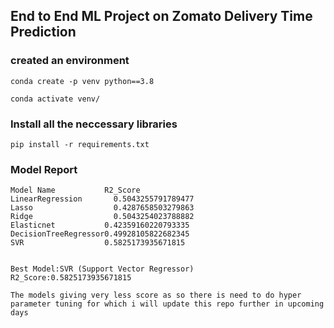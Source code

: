 ## End to End ML Project on Zomato Delivery Time Prediction

### created an environment
```
conda create -p venv python==3.8

conda activate venv/
```
### Install all the neccessary libraries
```
pip install -r requirements.txt
```
### Model Report

```
Model Name	         R2_Score
LinearRegression	   0.5043255791789477
Lasso	               0.4287658503279863
Ridge	               0.5043254023788882
Elasticnet	         0.42359160220793335
DecisionTreeRegressor0.49928105822682345
SVR                  0.5825173935671815


Best Model:SVR (Support Vector Regressor)
R2_Score:0.5825173935671815
```
```
The models giving very less score as so there is need to do hyper parameter tuning for which i will update this repo further in upcoming days
```
